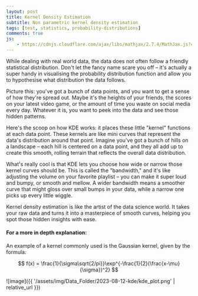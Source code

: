 ```yaml
---
layout: post
title: Kernel Density Estimation
subtitle: Non parametric kernel density estimation
tags: [test, statistics, probability-distributions]
comments: true
js:
    - https://cdnjs.cloudflare.com/ajax/libs/mathjax/2.7.4/MathJax.js?config=TeX-MML-AM_CHTML
---
```


While dealing with real world data, the data does not often follow a friendly statistical distribution. 
Don't let the fancy name scare you off – it's actually a super handy in visualising the probability distribution function 
and allow you to hypothesise what distribution the data follows.

Picture this: you've got a bunch of data points, and you want to get a sense of how they're spread out. 
Maybe it's the heights of your friends, the scores on your latest video game, or the amount of time you waste on social 
media every day. Whatever it is, you want to peek into the data and see those hidden patterns.

Here's the scoop on how KDE works: it places these little "kernel" functions at each data point. These kernels are like 
mini curves that represent the data's distribution around that point. Imagine you've got a bunch of hills on a landscape
– each hill is centered on a data point, and they all add up to create this smooth, rolling terrain that reflects the 
overall data distribution. 

What's really cool is that KDE lets you choose how wide or narrow those kernel curves should be. This is called the 
"bandwidth," and it's like adjusting the volume on your favorite playlist – you can make it super loud and bumpy, or 
smooth and mellow. A wider bandwidth means a smoother curve that might gloss over small bumps in your data, while a 
narrow one picks up every little wiggle.

Kernel density estimation is like the artist of the data science world. It takes your raw data and turns it into a 
masterpiece of smooth curves, helping you spot those hidden insights with ease. 


#### For a more in depth explanation:

An example of a kernel commonly used is the Gaussian kernel, given by the formula:

$$
f(x) = \frac{1}{\sigma\sqrt{2/pi}}\exp^{-\frac{1}{2}(\frac{x-\mu}{\sigma})^2}
$$


![image]({{ '/assets/img/Data_Folder/2023-08-12-kde/kde_plot.png' | relative_url }})
